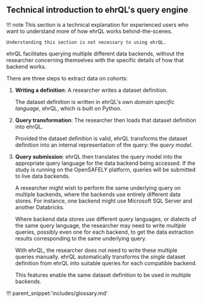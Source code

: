 ## Technical introduction to ehrQL's query engine

!!! note
    This section is a technical explanation for experienced users who want
    to understand more of how ehrQL works behind-the-scenes.

    Understanding this section is not necessary to using ehrQL.

ehrQL facilitates querying multiple different data backends,
without the researcher concerning themselves with the specific details
of how that backend works.

There are three steps to extract data on cohorts:

1. **Writing a definition**: A researcher writes a dataset definition.

     The dataset definition is written in ehrQL's own *domain
     specific language*, ehrQL, which is built on Python.

2. **Query transformation**: The researcher then loads that dataset
   definition into ehrQL.

     Provided the dataset definition is valid, ehrQL transforms
     the dataset definition into an internal representation of the
     query: the *query model*.

3. **Query submission**: ehrQL then translates the query model
   into the appropriate query language for the data backend being
   accessed. If the study is running on the OpenSAFELY platform, queries
   will be submitted to live data backends.

     A researcher might wish to perform the same underlying query on multiple backends,
     where the backends use entirely different data stores.
     For instance, one backend might use Microsoft SQL Server and another Databricks.

     Where backend data stores use different query languages,
     or dialects of the same query language,
     the researcher may need to write *multiple* queries,
     possibly even one for each backend,
     to get the data extraction results corresponding to the same underlying query.

     With ehrQL, the researcher does not need to write these multiple queries manually.
     ehrQL automatically transforms the *single* dataset definition from ehrQL
     into suitable queries for each compatible backend.

     This features enable the same dataset definition to be used in multiple backends.

!!! parent_snippet:'includes/glossary.md'
